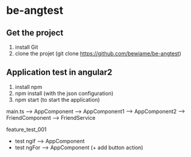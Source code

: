 # be-angtest

Get the project
---------------
1) install Git
2) clone the projet (git clone https://github.com/bewiame/be-angtest)

Application test in angular2
----------------------------
1) install npm
2) npm install (with the json configuration)
3) npm start (to start the application)


main.ts --> AppComponent --> AppComponent1 --> AppComponent2 --> FriendComponent --> FriendService

feature_test_001
- test ngif --> AppComponent
- test ngFor --> AppComponent (+ add button action)

